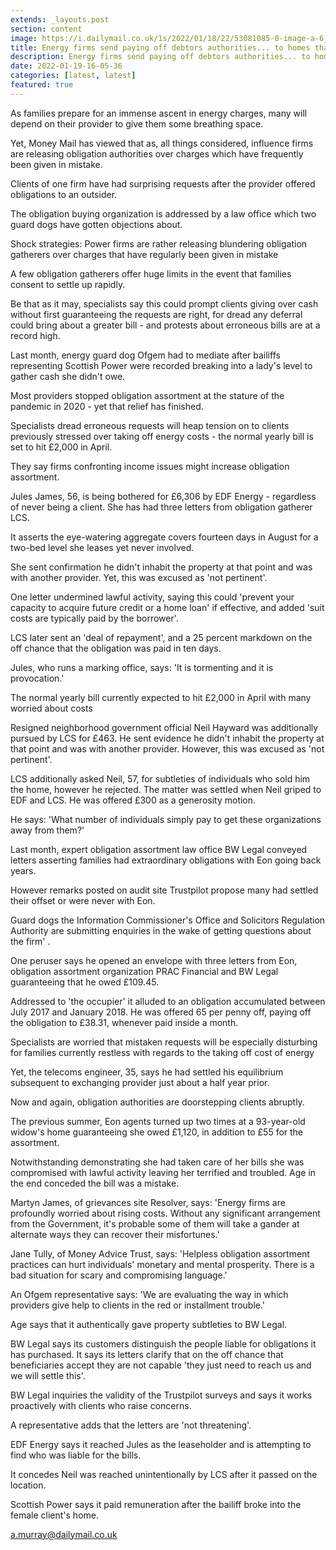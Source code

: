 ```yaml
---
extends: _layouts.post
section: content
image: https://i.dailymail.co.uk/1s/2022/01/18/22/53081085-0-image-a-6_1642543757116.jpg 
title: Energy firms send paying off debtors authorities... to homes that don't owe anything 
description: Energy firms send paying off debtors authorities... to homes that don't owe anything 
date: 2022-01-19-16-05-36 
categories: [latest, latest] 
featured: true 
--- 
```

As families prepare for an immense ascent in energy charges, many will depend on their provider to give them some breathing space.

Yet, Money Mail has viewed that as, all things considered, influence firms are releasing obligation authorities over charges which have frequently been given in mistake.

Clients of one firm have had surprising requests after the provider offered obligations to an outsider.

The obligation buying organization is addressed by a law office which two guard dogs have gotten objections about.

Shock strategies: Power firms are rather releasing blundering obligation gatherers over charges that have regularly been given in mistake

A few obligation gatherers offer huge limits in the event that families consent to settle up rapidly.

Be that as it may, specialists say this could prompt clients giving over cash without first guaranteeing the requests are right, for dread any deferral could bring about a greater bill - and protests about erroneous bills are at a record high.

Last month, energy guard dog Ofgem had to mediate after bailiffs representing Scottish Power were recorded breaking into a lady's level to gather cash she didn't owe.

Most providers stopped obligation assortment at the stature of the pandemic in 2020 - yet that relief has finished.

Specialists dread erroneous requests will heap tension on to clients previously stressed over taking off energy costs - the normal yearly bill is set to hit £2,000 in April.

They say firms confronting income issues might increase obligation assortment.

Jules James, 56, is being bothered for £6,306 by EDF Energy - regardless of never being a client. She has had three letters from obligation gatherer LCS.

It asserts the eye-watering aggregate covers fourteen days in August for a two-bed level she leases yet never involved.

She sent confirmation he didn't inhabit the property at that point and was with another provider. Yet, this was excused as 'not pertinent'.

One letter undermined lawful activity, saying this could 'prevent your capacity to acquire future credit or a home loan' if effective, and added 'suit costs are typically paid by the borrower'.

LCS later sent an 'deal of repayment', and a 25 percent markdown on the off chance that the obligation was paid in ten days.

Jules, who runs a marking office, says: 'It is tormenting and it is provocation.'

The normal yearly bill currently expected to hit £2,000 in April with many worried about costs

Resigned neighborhood government official Neil Hayward was additionally pursued by LCS for £463. He sent evidence he didn't inhabit the property at that point and was with another provider. However, this was excused as 'not pertinent'.

LCS additionally asked Neil, 57, for subtleties of individuals who sold him the home, however he rejected. The matter was settled when Neil griped to EDF and LCS. He was offered £300 as a generosity motion.

He says: 'What number of individuals simply pay to get these organizations away from them?'

Last month, expert obligation assortment law office BW Legal conveyed letters asserting families had extraordinary obligations with Eon going back years.

However remarks posted on audit site Trustpilot propose many had settled their offset or were never with Eon.

Guard dogs the Information Commissioner's Office and Solicitors Regulation Authority are submitting enquiries in the wake of getting questions about the firm' .

One peruser says he opened an envelope with three letters from Eon, obligation assortment organization PRAC Financial and BW Legal guaranteeing that he owed £109.45.

Addressed to 'the occupier' it alluded to an obligation accumulated between July 2017 and January 2018. He was offered 65 per penny off, paying off the obligation to £38.31, whenever paid inside a month.

Specialists are worried that mistaken requests will be especially disturbing for families currently restless with regards to the taking off cost of energy

Yet, the telecoms engineer, 35, says he had settled his equilibrium subsequent to exchanging provider just about a half year prior.

Now and again, obligation authorities are doorstepping clients abruptly.

The previous summer, Eon agents turned up two times at a 93-year-old widow's home guaranteeing she owed £1,120, in addition to £55 for the assortment.

Notwithstanding demonstrating she had taken care of her bills she was compromised with lawful activity leaving her terrified and troubled. Age in the end conceded the bill was a mistake.

Martyn James, of grievances site Resolver, says: 'Energy firms are profoundly worried about rising costs. Without any significant arrangement from the Government, it's probable some of them will take a gander at alternate ways they can recover their misfortunes.'

Jane Tully, of Money Advice Trust, says: 'Helpless obligation assortment practices can hurt individuals' monetary and mental prosperity. There is a bad situation for scary and compromising language.'

An Ofgem representative says: 'We are evaluating the way in which providers give help to clients in the red or installment trouble.'

Age says that it authentically gave property subtleties to BW Legal.

BW Legal says its customers distinguish the people liable for obligations it has purchased. It says its letters clarify that on the off chance that beneficiaries accept they are not capable 'they just need to reach us and we will settle this'.

BW Legal inquiries the validity of the Trustpilot surveys and says it works proactively with clients who raise concerns.

A representative adds that the letters are 'not threatening'.

EDF Energy says it reached Jules as the leaseholder and is attempting to find who was liable for the bills.

It concedes Neil was reached unintentionally by LCS after it passed on the location.

Scottish Power says it paid remuneration after the bailiff broke into the female client's home.

a.murray@dailymail.co.uk